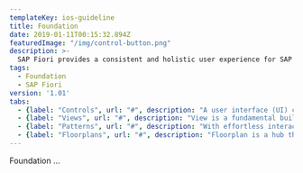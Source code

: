 ```yaml
---
templateKey: ios-guideline
title: Foundation
date: 2019-01-11T00:15:32.894Z
featuredImage: "/img/control-button.png"
description: >-
  SAP Fiori provides a consistent and holistic user experience for SAP software. By creating visually pleasing designs with a strong focus on ease of use, the experience is intuitive and simple, across all devices. With effortless interaction patterns, the SAP Fiori UX is designed for a powerful impact across your enterprise.
tags:
  - Foundation
  - SAP Fiori
version: '1.01'
tabs:
  - {label: "Controls", url: "#", description: "A user interface (UI) control is a visual element on a computer screen that helps humans to interact with the underlying software."}
  - {label: "Views", url: "#", description: "View is a fundamental building block of the Fiori for iOS design language. It is a container for which information can be displayed."}
  - {label: "Patterns", url: "#", description: "With effortless interaction patterns, the SAP Fiori UX is designed for a powerful impact across your enterprise."}
  - {label: "Floorplans", url: "#", description: "Floorplan is a hub that provides previews of larger bodies of information sourced from different parts of the app."}
---
```





Foundation ...
